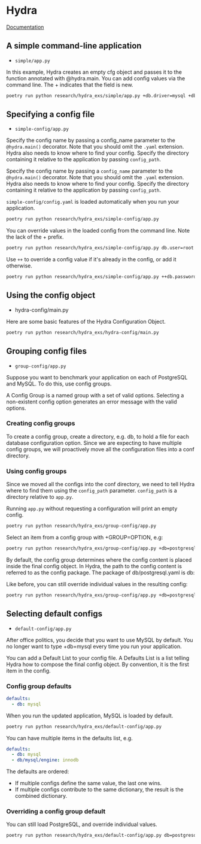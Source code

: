 # Hydra

[Documentation](https://hydra.cc/)

## A simple command-line application
- `simple/app.py`

In this example, Hydra creates an empty cfg object and passes it to the function annotated with @hydra.main.
You can add config values via the command line. The + indicates that the field is new.

```bash
poetry run python research/hydra_exs/simple/app.py +db.driver=mysql +db.user=omry +db.password=secret
```

## Specifying a config file
- `simple-config/app.py`

Specify the config name by passing a config_name parameter to the `@hydra.main()` decorator. Note that you should omit the `.yaml` extension. Hydra also needs to know where to find your config. Specify the directory containing it relative to the application by passing `config_path`.

Specify the config name by passing a `config_name` parameter to the `@hydra.main()` decorator. Note that you should omit the `.yaml` extension. Hydra also needs to know where to find your config. Specify the directory containing it relative to the application by passing `config_path`.

`simple-config/config.yaml` is loaded automatically when you run your application.

```bash
poetry run python research/hydra_exs/simple-config/app.py
```

You can override values in the loaded config from the command line.
Note the lack of the + prefix.

```bash
poetry run python research/hydra_exs/simple-config/app.py db.user=root db.password=1234
```

Use `++` to override a config value if it's already in the config, or add it otherwise.

```bash
poetry run python research/hydra_exs/simple-config/app.py ++db.password=1234 ++db.timeout=5
```

## Using the config object
- hydra-config/main.py

Here are some basic features of the Hydra Configuration Object.

```bash
poetry run python research/hydra_exs/hydra-config/main.py
```

## Grouping config files
- `group-config/app.py`

Suppose you want to benchmark your application on each of PostgreSQL and MySQL. To do this, use config groups.

A Config Group is a named group with a set of valid options. Selecting a non-existent config option generates an error message with the valid options.

### Creating config groups
To create a config group, create a directory, e.g. db, to hold a file for each database configuration option. Since we are expecting to have multiple config groups, we will proactively move all the configuration files into a conf directory.

### Using config groups
Since we moved all the configs into the conf directory, we need to tell Hydra where to find them using the `config_path` parameter. `config_path` is a directory relative to `app.py`.

Running `app.py` without requesting a configuration will print an empty config.

```bash
poetry run python research/hydra_exs/group-config/app.py
```

Select an item from a config group with +GROUP=OPTION, e.g:

```bash
poetry run python research/hydra_exs/group-config/app.py +db=postgresql
```
By default, the config group determines where the config content is placed inside the final config object. In Hydra, the path to the config content is referred to as the config package. The package of db/postgresql.yaml is db:

Like before, you can still override individual values in the resulting config:

```bash
poetry run python research/hydra_exs/group-config/app.py +db=postgresql db.timeout=20
```

## Selecting default configs
- `default-config/app.py`

After office politics, you decide that you want to use MySQL by default. You no longer want to type +db=mysql every time you run your application.

You can add a Default List to your config file. A Defaults List is a list telling Hydra how to compose the final config object. By convention, it is the first item in the config.

### Config group defaults

```yaml
defaults:
  - db: mysql
```

When you run the updated application, MySQL is loaded by default.

```bash
poetry run python research/hydra_exs/default-config/app.py
```

You can have multiple items in the defaults list, e.g.

```yaml
defaults:
  - db: mysql
  - db/mysql/engine: innodb
```

The defaults are ordered:

- If multiple configs define the same value, the last one wins.
- If multiple configs contribute to the same dictionary, the result is the combined dictionary.

### Overriding a config group default
You can still load PostgreSQL, and override individual values.

```bash
poetry run python research/hydra_exs/default-config/app.py db=postgresql db.timeout=20
```
